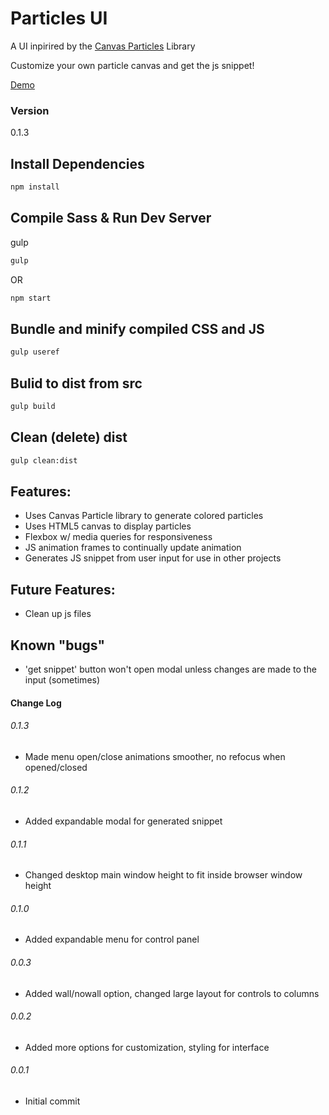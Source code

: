 # Particles UI

A UI inpirired by the [Canvas Particles](https://github.com/jbratcher/canvas-particles-js) Library

Customize your own particle canvas and get the js snippet!

[Demo](https://jbratcher.github.io/particles_ui/#)

### Version

0.1.3

## Install Dependencies

```bash
npm install
```

## Compile Sass & Run Dev Server

gulp

```bash
gulp
```
OR

```bash
npm start
```

## Bundle and minify compiled CSS and JS

```bash
gulp useref
```

## Bulid to dist from src

```bash
gulp build
```
## Clean (delete) dist

```bash
gulp clean:dist
```

## Features:

* Uses Canvas Particle library to generate colored particles
* Uses HTML5 canvas to display particles
* Flexbox w/ media queries for responsiveness
* JS animation frames to continually update animation
* Generates JS snippet from user input for use in other projects


## Future Features:

* Clean up js files


## Known "bugs"

* 'get snippet' button won't open modal unless changes are made to the input (sometimes)

#### Change Log

###### 0.1.3

* Made menu open/close animations smoother, no refocus when opened/closed

###### 0.1.2

* Added expandable modal for generated snippet

###### 0.1.1

* Changed desktop main window height to fit inside browser window height

###### 0.1.0

* Added expandable menu for control panel

###### 0.0.3

* Added wall/nowall option, changed large layout for controls to columns

###### 0.0.2

* Added more options for customization, styling for interface


###### 0.0.1

* Initial commit
